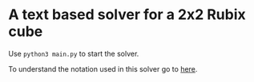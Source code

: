 # A text based solver for a 2x2 Rubix cube

Use ```python3 main.py``` to start the solver.

To understand the notation used in this solver go to [here](https://ruwix.com/the-rubiks-cube/notation/).
